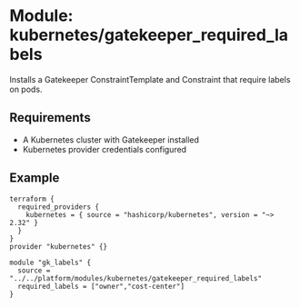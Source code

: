 # Module: kubernetes/gatekeeper_required_labels

Installs a Gatekeeper ConstraintTemplate and Constraint that require labels on pods.

## Requirements
- A Kubernetes cluster with Gatekeeper installed
- Kubernetes provider credentials configured

## Example
```hcl
terraform {
  required_providers {
    kubernetes = { source = "hashicorp/kubernetes", version = "~> 2.32" }
  }
}
provider "kubernetes" {}

module "gk_labels" {
  source = "../../platform/modules/kubernetes/gatekeeper_required_labels"
  required_labels = ["owner","cost-center"]
}
```
